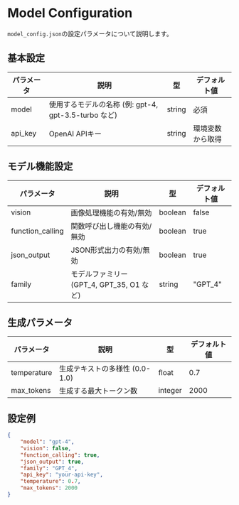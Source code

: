 # Model Configuration

`model_config.json`の設定パラメータについて説明します。

## 基本設定

| パラメータ | 説明 | 型 | デフォルト値 |
|------------|------|-----|-------------|
| model | 使用するモデルの名称 (例: gpt-4, gpt-3.5-turbo など) | string | 必須 |
| api_key | OpenAI APIキー | string | 環境変数から取得 |

## モデル機能設定

| パラメータ | 説明 | 型 | デフォルト値 |
|------------|------|-----|-------------|
| vision | 画像処理機能の有効/無効 | boolean | false |
| function_calling | 関数呼び出し機能の有効/無効 | boolean | true |
| json_output | JSON形式出力の有効/無効 | boolean | true |
| family | モデルファミリー (GPT_4, GPT_35, O1 など) | string | "GPT_4" |

## 生成パラメータ

| パラメータ | 説明 | 型 | デフォルト値 |
|------------|------|-----|-------------|
| temperature | 生成テキストの多様性 (0.0-1.0) | float | 0.7 |
| max_tokens | 生成する最大トークン数 | integer | 2000 |

## 設定例

```json
{
    "model": "gpt-4",
    "vision": false,
    "function_calling": true,
    "json_output": true,
    "family": "GPT_4",
    "api_key": "your-api-key",
    "temperature": 0.7,
    "max_tokens": 2000
}
